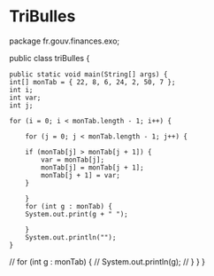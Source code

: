 # TriBulles
package fr.gouv.finances.exo;

public class triBulles {

    public static void main(String[] args) {
	int[] monTab = { 22, 8, 6, 24, 2, 50, 7 };
	int i;
	int var;
	int j;

	for (i = 0; i < monTab.length - 1; i++) {

	    for (j = 0; j < monTab.length - 1; j++) {

		if (monTab[j] > monTab[j + 1]) {
		    var = monTab[j];
		    monTab[j] = monTab[j + 1];
		    monTab[j + 1] = var;
		}

	    }
	    for (int g : monTab) {
		System.out.print(g + " ");

	    }
	    System.out.println("");
	}
//	for (int g : monTab) {
//	    System.out.println(g);
//	}
    }
}
